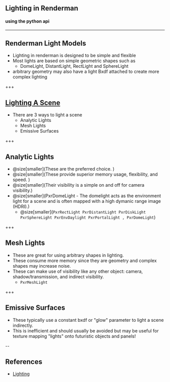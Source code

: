 ## Lighting in Renderman

#### using the python api

---

## Renderman Light Models

- Lighting in renderman is designed to be simple and flexible
- Most lights are based on simple geometric shapes such as
  - DomeLight, DistantLight, RectLight and SphereLight
- arbitrary geometry may also have a light Bxdf attached to create more complex lighting 

+++

## [Lighting A Scene](https://rmanwiki.pixar.com/display/REN22/Lighting)

- There are 3 ways to light a scene
  - Analytic Lights 
  - Mesh Lights 
  - Emissive Surfaces

+++

## Analytic Lights

-  @size[smaller](These are the preferred choice. )
- @size[smaller](These provide superior memory usage, flexibility, and speed. )
- @size[smaller](Their visibility is a simple on and off for camera visibility.)
- @size[smaller](PxrDomeLight - The domelight acts as the environment light for a scene and is often mapped with a high dymanic range image (HDRI).)
  - @size[smaller](```PxrRectLight PxrDistantLight PxrDiskLight PxrSphereLight PxrEnvDaylight PxrPortalLight , PxrDomeLight```) 

+++

## Mesh Lights 

- These are great for using arbitrary shapes in lighting. 
- These consume more memory since they are geometry and complex shapes may increase noise. 
- These can make use of visibility like any other object: camera, shadow/transmission, and indirect visibility.
  - ```PxrMeshLight ```

+++

## Emissive Surfaces 
 - These typically use a constant bxdf or "glow" parameter to light a scene indirectly. 
 - This is inefficient and should usually be avoided but may be useful for texture mapping "lights" onto futuristic objects and panels!


--

## References

- [Lighting](https://rmanwiki.pixar.com/display/REN22/Lighting)